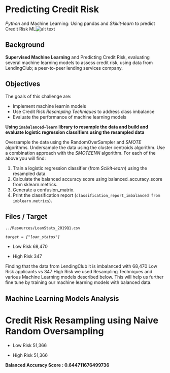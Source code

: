 # Predicting Credit Risk
*Python* and Machine Learning: Using pandas and *Skikit-learn* to predict Credit Risk
ML![alt text](https://images.app.goo.gl/Ysa1eRwakmhFK3229)

## Background
**Supervised Machine Learning** and Predicting Credit Risk, evaluating several machine learning models to assess credit risk, using data from LendingClub; a peer-to-peer lending services company.

## Objectives
The goals of this challenge are:

- Implement machine learnin models
- Use Credit Risk *Resampling Techniques* to address class imbalance
- Evaluate the performance of machine learning models

**Using `imabalanced-learn` library to resample the data and build and evaluate logistic regression classifiers using the resampled data**

Oversample the data using the RandomOverSampler and *SMOTE* algorithms.
Undersample the data using the cluster centroids algorithm.
Use a combination approach with the *SMOTEENN* algorithm.
For each of the above you will find:

1. Train a logistic regression classifier (from *Scikit-learn*) using the resampled data.
2. Calculate the balanced accuracy score using balanced_accuracy_score from sklearn.metrics.
3. Generate a confusion_matrix.
4. Print the classification report (`classification_report_imbalanced from imblearn.metrics`).

## Files / Target
`../Resources/LoanStats_2019Q1.csv`

*`target = ["loan_status"]`*
+ Low Risk  68,470
- High Risk    347

Finding that the data from LendingClub it is imbalanced with 68,470 Low Risk applicants vs 347 High Risk we used Resampling Techniques and various Machine Learning models described below. This will help us further fine tune by training our machine learning models with balanced data. 

## Machine Learning Models Analysis
# Credit Risk Resampling using Naive Random Oversampling
+ Low Risk  51,366
- High Risk 51,366

**Balanced Accuracy Score : 0.644711676499736**


